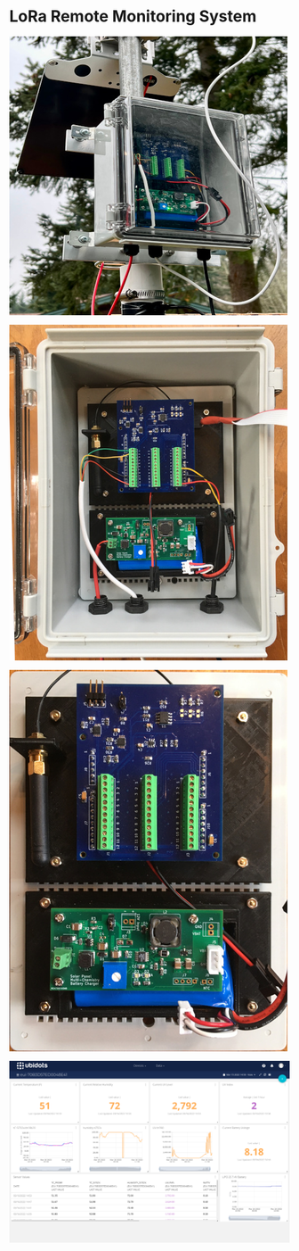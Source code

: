 # LoRa Remote Monitoring System

![LRMS_Station](/Photos/MonitorStation.JPG "IP67 Enclosure with LoRa Assembly")


![LRMS_Enclosure](/Photos/EnclBox.JPG "IP67 Enclosure with LoRa Assembly")


![LRMS_MTGPlate](/Photos/EnclBaseMtg.JPG "LoRa Mounting Plate")


![LRMS_Ubidots](/Photos/ubidots_22_03_16.png "LoRa Mounting Plate")
